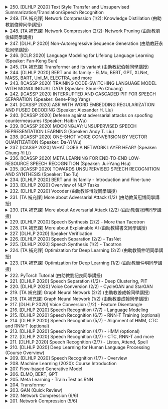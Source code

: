 <details>
<summary>250. [DLHLP 2020] Text Style Transfer and Unsupervised Summarization/Translation/Speech Recognition</summary><br>

<a href="https://www.youtube.com/watch?v=WROBoprE0js" target="_blank">
    <img src="https://img.youtube.com/vi/WROBoprE0js/maxresdefault.jpg" 
        alt="[Youtube]" width="200">
</a>


</details>

<details>
<summary>249. [TA 補充課] Network Compression (1/2): Knowledge Distillation (由助教劉俊緯同學講授)</summary><br>

<a href="https://www.youtube.com/watch?v=9CCn9uPfJ64" target="_blank">
    <img src="https://img.youtube.com/vi/9CCn9uPfJ64/maxresdefault.jpg" 
        alt="[Youtube]" width="200">
</a>


</details>

<details>
<summary>248. [TA 補充課] Network Compression (2/2): Network Pruning (由助教劉俊緯同學講授)</summary><br>

<a href="https://www.youtube.com/watch?v=w6gdV2_PtsE" target="_blank">
    <img src="https://img.youtube.com/vi/w6gdV2_PtsE/maxresdefault.jpg" 
        alt="[Youtube]" width="200">
</a>


</details>

<details>
<summary>247. [DLHLP 2020] Non-Autoregressive Sequence Generation (由助教莊永松同學講授)</summary><br>

<a href="https://www.youtube.com/watch?v=jvyKmU4OM3c" target="_blank">
    <img src="https://img.youtube.com/vi/jvyKmU4OM3c/maxresdefault.jpg" 
        alt="[Youtube]" width="200">
</a>


</details>

<details>
<summary>246. [ICLR 2020] Language Modeling for Lifelong Language Learning (Speaker: Fan-Keng Sun)</summary><br>

<a href="https://www.youtube.com/watch?v=cW04Sb02lU4" target="_blank">
    <img src="https://img.youtube.com/vi/cW04Sb02lU4/maxresdefault.jpg" 
        alt="[Youtube]" width="200">
</a>


</details>

<details>
<summary>245. [TA 補充課] Transformer and its variant (由助教紀伯翰同學講授)</summary><br>

<a href="https://www.youtube.com/watch?v=lluMBz5AoOg" target="_blank">
    <img src="https://img.youtube.com/vi/lluMBz5AoOg/maxresdefault.jpg" 
        alt="[Youtube]" width="200">
</a>


</details>

<details>
<summary>244. [DLHLP 2020] BERT and its family - ELMo, BERT, GPT, XLNet, MASS, BART, UniLM, ELECTRA, and more</summary><br>

<a href="https://www.youtube.com/watch?v=Bywo7m6ySlk" target="_blank">
    <img src="https://img.youtube.com/vi/Bywo7m6ySlk/maxresdefault.jpg" 
        alt="[Youtube]" width="200">
</a>


</details>

<details>
<summary>243. [ICASSP 2020] TRAINING CODE-SWITCHING LANGUAGE MODEL WITH MONOLINGUAL DATA (Speaker: Shun-Po Chuang)</summary><br>

<a href="https://www.youtube.com/watch?v=qf0j0A0-SVM" target="_blank">
    <img src="https://img.youtube.com/vi/qf0j0A0-SVM/maxresdefault.jpg" 
        alt="[Youtube]" width="200">
</a>


</details>

<details>
<summary>242. [ICASSP 2020] INTERRUPTED AND CASCADED PIT FOR SPEECH SEPARATION (Speaker: Gene-Ping Yang)</summary><br>

<a href="https://www.youtube.com/watch?v=RUhkc6ihyYI" target="_blank">
    <img src="https://img.youtube.com/vi/RUhkc6ihyYI/maxresdefault.jpg" 
        alt="[Youtube]" width="200">
</a>


</details>

<details>
<summary>241. [ICASSP 2020] ASR WITH WORD EMBEDDING REGULARIZATION AND FUSED DECODING (Speaker: Alexander H. Liu)</summary><br>

<a href="https://www.youtube.com/watch?v=1j46kdawA4Q" target="_blank">
    <img src="https://img.youtube.com/vi/1j46kdawA4Q/maxresdefault.jpg" 
        alt="[Youtube]" width="200">
</a>


</details>

<details>
<summary>240. [ICASSP 2020] Defense against adversarial attacks on spoofing countermeasures (Speaker: Haibin Wu)</summary><br>

<a href="https://www.youtube.com/watch?v=sKwz5GvxGgI" target="_blank">
    <img src="https://img.youtube.com/vi/sKwz5GvxGgI/maxresdefault.jpg" 
        alt="[Youtube]" width="200">
</a>


</details>

<details>
<summary>239. [ICASSP 2020] MOCKINGJAY: UNSUPERVISED SPEECH REPRESENTATION LEARNING (Speaker: Andy T. Liu)</summary><br>

<a href="https://www.youtube.com/watch?v=JlOSyRNFjOw" target="_blank">
    <img src="https://img.youtube.com/vi/JlOSyRNFjOw/maxresdefault.jpg" 
        alt="[Youtube]" width="200">
</a>


</details>

<details>
<summary>238. [ICASSP 2020] ONE-SHOT VOICE CONVERSION BY VECTOR QUANTIZATION (Speaker: Da-Yi Wu)</summary><br>

<a href="https://www.youtube.com/watch?v=W3t8FHgV90M" target="_blank">
    <img src="https://img.youtube.com/vi/W3t8FHgV90M/maxresdefault.jpg" 
        alt="[Youtube]" width="200">
</a>


</details>

<details>
<summary>237. [ICASSP 2020] WHAT DOES A NETWORK LAYER HEAR? (Speaker: Chung-Yi Li)</summary><br>

<a href="https://www.youtube.com/watch?v=6gtn7H-pWr8" target="_blank">
    <img src="https://img.youtube.com/vi/6gtn7H-pWr8/maxresdefault.jpg" 
        alt="[Youtube]" width="200">
</a>


</details>

<details>
<summary>236. [ICASSP 2020] META LEARNING FOR END-TO-END LOW-RESOURCE SPEECH RECOGNITION (Speaker: Jui-Yang Hsu)</summary><br>

<a href="https://www.youtube.com/watch?v=goav0eXKPwg" target="_blank">
    <img src="https://img.youtube.com/vi/goav0eXKPwg/maxresdefault.jpg" 
        alt="[Youtube]" width="200">
</a>


</details>

<details>
<summary>235. [ICASSP 2020] TOWARDS UNSUPERVISED SPEECH RECOGNITION AND SYNTHESIS (Speaker: Tao Tu)</summary><br>

<a href="https://www.youtube.com/watch?v=cnZdfLSqwiE" target="_blank">
    <img src="https://img.youtube.com/vi/cnZdfLSqwiE/maxresdefault.jpg" 
        alt="[Youtube]" width="200">
</a>


</details>

<details>
<summary>234. [DLHLP 2020] BERT and its family - Introduction and Fine-tune</summary><br>

<a href="https://www.youtube.com/watch?v=1_gRK9EIQpc" target="_blank">
    <img src="https://img.youtube.com/vi/1_gRK9EIQpc/maxresdefault.jpg" 
        alt="[Youtube]" width="200">
</a>


</details>

<details>
<summary>233. [DLHLP 2020] Overview of NLP Tasks</summary><br>

<a href="https://www.youtube.com/watch?v=tFBrqPPxWzE" target="_blank">
    <img src="https://img.youtube.com/vi/tFBrqPPxWzE/maxresdefault.jpg" 
        alt="[Youtube]" width="200">
</a>


</details>

<details>
<summary>232. [DLHLP 2020] Vocoder (由助教許博竣同學講授)</summary><br>

<a href="https://www.youtube.com/watch?v=6g2aPc0ol2Y" target="_blank">
    <img src="https://img.youtube.com/vi/6g2aPc0ol2Y/maxresdefault.jpg" 
        alt="[Youtube]" width="200">
</a>


</details>

<details>
<summary>231. [TA 補充課] More about Adversarial Attack (1/2) (由助教黃冠博同學講授)</summary><br>

<a href="https://www.youtube.com/watch?v=tfpKIZIWidA" target="_blank">
    <img src="https://img.youtube.com/vi/tfpKIZIWidA/maxresdefault.jpg" 
        alt="[Youtube]" width="200">
</a>


</details>

<details>
<summary>230. [TA 補充課] More about Adversarial Attack (2/2) (由助教黃冠博同學講授)</summary><br>

<a href="https://www.youtube.com/watch?v=PaHhMlxFPyU" target="_blank">
    <img src="https://img.youtube.com/vi/PaHhMlxFPyU/maxresdefault.jpg" 
        alt="[Youtube]" width="200">
</a>


</details>

<details>
<summary>229. [DLHLP 2020] Speech Synthesis (2/2) - More than Tacotron</summary><br>

<a href="https://www.youtube.com/watch?v=Eau1Fr2x86Y" target="_blank">
    <img src="https://img.youtube.com/vi/Eau1Fr2x86Y/maxresdefault.jpg" 
        alt="[Youtube]" width="200">
</a>


</details>

<details>
<summary>228. [TA 補充課] More about Explainable AI (由助教楊書文同學講授)</summary><br>

<a href="https://www.youtube.com/watch?v=LsdiOt0wiWM" target="_blank">
    <img src="https://img.youtube.com/vi/LsdiOt0wiWM/maxresdefault.jpg" 
        alt="[Youtube]" width="200">
</a>


</details>

<details>
<summary>227. [DLHLP 2020] Speaker Verification</summary><br>

<a href="https://www.youtube.com/watch?v=z3yvxvyP-lE" target="_blank">
    <img src="https://img.youtube.com/vi/z3yvxvyP-lE/maxresdefault.jpg" 
        alt="[Youtube]" width="200">
</a>


</details>

<details>
<summary>226. [DLHLP 2020] Speech Separation (2/2) - TasNet</summary><br>

<a href="https://www.youtube.com/watch?v=G0O1A7lONSY" target="_blank">
    <img src="https://img.youtube.com/vi/G0O1A7lONSY/maxresdefault.jpg" 
        alt="[Youtube]" width="200">
</a>


</details>

<details>
<summary>225. [DLHLP 2020] Speech Synthesis (1/2) - Tacotron</summary><br>

<a href="https://www.youtube.com/watch?v=DMxKeHW8KdM" target="_blank">
    <img src="https://img.youtube.com/vi/DMxKeHW8KdM/maxresdefault.jpg" 
        alt="[Youtube]" width="200">
</a>


</details>

<details>
<summary>224. [TA 補充課] Optimization for Deep Learning (2/2) (由助教簡仲明同學講授)</summary><br>

<a href="https://www.youtube.com/watch?v=e03YKGHXnL8" target="_blank">
    <img src="https://img.youtube.com/vi/e03YKGHXnL8/maxresdefault.jpg" 
        alt="[Youtube]" width="200">
</a>


</details>

<details>
<summary>223. [TA 補充課] Optimization for Deep Learning (1/2) (由助教簡仲明同學講授)</summary><br>

<a href="https://www.youtube.com/watch?v=4pUmZ8hXlHM" target="_blank">
    <img src="https://img.youtube.com/vi/4pUmZ8hXlHM/maxresdefault.jpg" 
        alt="[Youtube]" width="200">
</a>


</details>

<details>
<summary>222. PyTorch Tutorial (由助教劉記良同學講授)</summary><br>

<a href="https://www.youtube.com/watch?v=kQeezFrNoOg" target="_blank">
    <img src="https://img.youtube.com/vi/kQeezFrNoOg/maxresdefault.jpg" 
        alt="[Youtube]" width="200">
</a>


</details>

<details>
<summary>221. [DLHLP 2020] Speech Separation (1/2) - Deep Clustering, PIT</summary><br>

<a href="https://www.youtube.com/watch?v=tovg5ZxNgIo" target="_blank">
    <img src="https://img.youtube.com/vi/tovg5ZxNgIo/maxresdefault.jpg" 
        alt="[Youtube]" width="200">
</a>


</details>

<details>
<summary>220. [DLHLP 2020] Voice Conversion (2/2) - CycleGAN and StarGAN</summary><br>

<a href="https://www.youtube.com/watch?v=JUWVuF2ucTk" target="_blank">
    <img src="https://img.youtube.com/vi/JUWVuF2ucTk/maxresdefault.jpg" 
        alt="[Youtube]" width="200">
</a>


</details>

<details>
<summary>219. [TA 補充課] Graph Neural Network (2/2) (由助教姜成翰同學講授)</summary><br>

<a href="https://www.youtube.com/watch?v=M9ht8vsVEw8" target="_blank">
    <img src="https://img.youtube.com/vi/M9ht8vsVEw8/maxresdefault.jpg" 
        alt="[Youtube]" width="200">
</a>


</details>

<details>
<summary>218. [TA 補充課] Graph Neural Network (1/2) (由助教姜成翰同學講授)</summary><br>

<a href="https://www.youtube.com/watch?v=eybCCtNKwzA" target="_blank">
    <img src="https://img.youtube.com/vi/eybCCtNKwzA/maxresdefault.jpg" 
        alt="[Youtube]" width="200">
</a>


</details>

<details>
<summary>217. [DLHLP 2020] Voice Conversion (1/2) - Feature Disentangle</summary><br>

<a href="https://www.youtube.com/watch?v=Jj6blc8UijY" target="_blank">
    <img src="https://img.youtube.com/vi/Jj6blc8UijY/maxresdefault.jpg" 
        alt="[Youtube]" width="200">
</a>


</details>

<details>
<summary>216. [DLHLP 2020] Speech Recognition (7/7) - Language Modeling</summary><br>

<a href="https://www.youtube.com/watch?v=dymfkWtVUdo" target="_blank">
    <img src="https://img.youtube.com/vi/dymfkWtVUdo/maxresdefault.jpg" 
        alt="[Youtube]" width="200">
</a>


</details>

<details>
<summary>215. [DLHLP 2020] Speech Recognition (6/7) - RNN-T Training  (optional)</summary><br>

<a href="https://www.youtube.com/watch?v=L519dCHUCog" target="_blank">
    <img src="https://img.youtube.com/vi/L519dCHUCog/maxresdefault.jpg" 
        alt="[Youtube]" width="200">
</a>


</details>

<details>
<summary>214. [DLHLP 2020] Speech Recognition (5/7) - Alignment of HMM, CTC and RNN-T (optional)</summary><br>

<a href="https://www.youtube.com/watch?v=5SSVra6IJY4" target="_blank">
    <img src="https://img.youtube.com/vi/5SSVra6IJY4/maxresdefault.jpg" 
        alt="[Youtube]" width="200">
</a>


</details>

<details>
<summary>213. [DLHLP 2020] Speech Recognition (4/7) - HMM (optional)</summary><br>

<a href="https://www.youtube.com/watch?v=XWTGY_PNABo" target="_blank">
    <img src="https://img.youtube.com/vi/XWTGY_PNABo/maxresdefault.jpg" 
        alt="[Youtube]" width="200">
</a>


</details>

<details>
<summary>212. [DLHLP 2020] Speech Recognition (3/7) - CTC, RNN-T and more</summary><br>

<a href="https://www.youtube.com/watch?v=CGuLuBaLIeI" target="_blank">
    <img src="https://img.youtube.com/vi/CGuLuBaLIeI/maxresdefault.jpg" 
        alt="[Youtube]" width="200">
</a>


</details>

<details>
<summary>211. [DLHLP 2020] Speech Recognition (2/7) - Listen, Attend, Spell</summary><br>

<a href="https://www.youtube.com/watch?v=BdUeBa6NbXA" target="_blank">
    <img src="https://img.youtube.com/vi/BdUeBa6NbXA/maxresdefault.jpg" 
        alt="[Youtube]" width="200">
</a>


</details>

<details>
<summary>210. [DLHLP 2020] Deep Learning for Human Language Processing (Course Overview)</summary><br>

<a href="https://www.youtube.com/watch?v=nER51ZyJaCQ" target="_blank">
    <img src="https://img.youtube.com/vi/nER51ZyJaCQ/maxresdefault.jpg" 
        alt="[Youtube]" width="200">
</a>


</details>

<details>
<summary>209. [DLHLP 2020] Speech Recognition (1/7) - Overview</summary><br>

<a href="https://www.youtube.com/watch?v=AIKu43goh-8" target="_blank">
    <img src="https://img.youtube.com/vi/AIKu43goh-8/maxresdefault.jpg" 
        alt="[Youtube]" width="200">
</a>


</details>

<details>
<summary>208. Machine Learning (2020): Course Introduction</summary><br>

<a href="https://www.youtube.com/watch?v=c9TwBeWAj_U" target="_blank">
    <img src="https://img.youtube.com/vi/c9TwBeWAj_U/maxresdefault.jpg" 
        alt="[Youtube]" width="200">
</a>


</details>

<details>
<summary>207. Flow-based  Generative Model</summary><br>

<a href="https://www.youtube.com/watch?v=uXY18nzdSsM" target="_blank">
    <img src="https://img.youtube.com/vi/uXY18nzdSsM/maxresdefault.jpg" 
        alt="[Youtube]" width="200">
</a>


</details>

<details>
<summary>206. ELMO, BERT, GPT</summary><br>

<a href="https://www.youtube.com/watch?v=UYPa347-DdE" target="_blank">
    <img src="https://img.youtube.com/vi/UYPa347-DdE/maxresdefault.jpg" 
        alt="[Youtube]" width="200">
</a>


</details>

<details>
<summary>205. Meta Learning - Train+Test as RNN</summary><br>

<a href="https://www.youtube.com/watch?v=ePimv_k-H24" target="_blank">
    <img src="https://img.youtube.com/vi/ePimv_k-H24/maxresdefault.jpg" 
        alt="[Youtube]" width="200">
</a>


</details>

<details>
<summary>204. Transformer</summary><br>

<a href="https://www.youtube.com/watch?v=ugWDIIOHtPA" target="_blank">
    <img src="https://img.youtube.com/vi/ugWDIIOHtPA/maxresdefault.jpg" 
        alt="[Youtube]" width="200">
</a>


</details>

<details>
<summary>203. GAN (Quick Review)</summary><br>

<a href="https://www.youtube.com/watch?v=ufcKFjdpT98" target="_blank">
    <img src="https://img.youtube.com/vi/ufcKFjdpT98/maxresdefault.jpg" 
        alt="[Youtube]" width="200">
</a>


</details>

<details>
<summary>202. Network Compression (6/6)</summary><br>

<a href="https://www.youtube.com/watch?v=f0rOMyZSZi4" target="_blank">
    <img src="https://img.youtube.com/vi/f0rOMyZSZi4/maxresdefault.jpg" 
        alt="[Youtube]" width="200">
</a>


</details>

<details>
<summary>201. Network Compression (5/6)</summary><br>

<a href="https://www.youtube.com/watch?v=L0TOXlNpCJ8" target="_blank">
    <img src="https://img.youtube.com/vi/L0TOXlNpCJ8/maxresdefault.jpg" 
        alt="[Youtube]" width="200">
</a>


</details>

